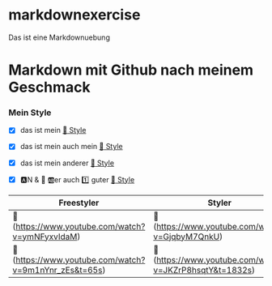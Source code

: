 # markdownexercise
Das ist eine Markdownuebung

# **Markdown mit Github nach meinem Geschmack**

### Mein Style

- [x]  das ist mein [:link: Style](https://www.pikpng.com/pngvi/hbhwRib_mc-hammer-icons-mc-hammer-clipart/)
- [x]  das ist mein auch mein [:link: Style](/home/user/Pictures/insekt.jpeg)
- [x]  das ist mein anderer [:link: Style](/home/user/Pictures/R1-05288-0019.JPG)
- [x]  :a:N & :peach: :ab:er auch :one: guter [:link: Style]($/home/user/Pictures/auflegen.jpeg)


|Freestyler|Styler|
|--------|--------|
|    :link: (https://www.youtube.com/watch?v=ymNFyxvIdaM)    |    :link: (https://www.youtube.com/watch?v=GjqbyM7QnkU)    |
|    :link: (https://www.youtube.com/watch?v=9m1nYnr_zEs&t=65s)    |    :link: (https://www.youtube.com/watch?v=JKZrP8hsqtY&t=1832s)    |

